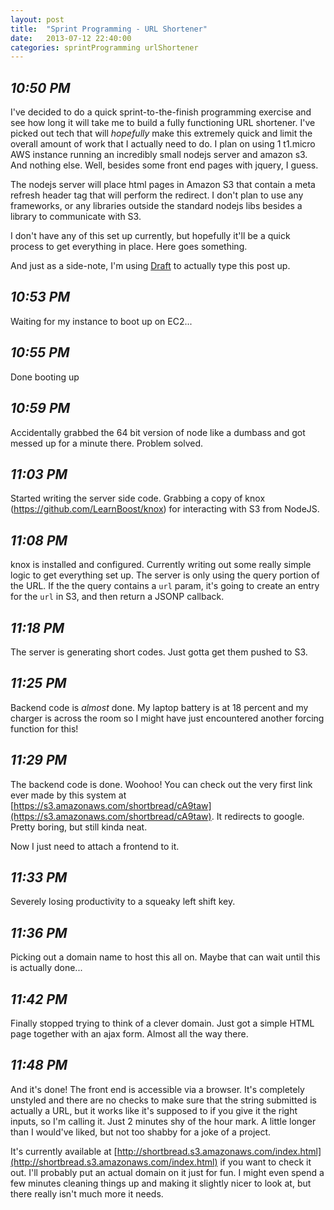 ```yaml
---
layout: post
title:  "Sprint Programming - URL Shortener"
date:   2013-07-12 22:40:00
categories: sprintProgramming urlShortener
---
```


_10:50 PM_
----------

I've decided to do a quick sprint-to-the-finish programming exercise and see how long it will take me to build a fully functioning URL shortener. I've picked out tech that will *hopefully* make this extremely quick and limit the overall amount of work that I actually need to do. I plan on using 1 t1.micro AWS instance running an incredibly small nodejs server and amazon s3. And nothing else. Well, besides some front end pages with jquery, I guess.

The nodejs server will place html pages in Amazon S3 that contain a meta refresh header tag that will perform the redirect. I don't plan to use any frameworks, or any libraries outside the standard nodejs libs besides a library to communicate with S3.

I don't have any of this set up currently, but hopefully it'll be a quick process to get everything in place. Here goes something.

And just as a side-note, I'm using [Draft](http://www.draftin.com) to actually type this post up.

_10:53 PM_
----------

Waiting for my instance to boot up on EC2...

_10:55 PM_
----------

Done booting up

_10:59 PM_
----------

Accidentally grabbed the 64 bit version of node like a dumbass and got messed up for a minute there. Problem solved.

_11:03 PM_
----------

Started writing the server side code. Grabbing a copy of knox (https://github.com/LearnBoost/knox) for interacting with S3 from NodeJS.

_11:08 PM_
----------

knox is installed and configured. Currently writing out some really simple logic to get everything set up. The server is only using the query portion of the URL. If the the query contains a `url` param, it's going to create an entry for the `url` in S3, and then return a JSONP callback.

_11:18 PM_
----------

The server is generating short codes. Just gotta get them pushed to S3.

_11:25 PM_
----------

Backend code is *almost* done. My laptop battery is at 18 percent and my charger is across the room so I might have just encountered another forcing function for this!

_11:29 PM_
----------

The backend code is done. Woohoo! You can check out the very first link ever made by this system at [https://s3.amazonaws.com/shortbread/cA9taw](https://s3.amazonaws.com/shortbread/cA9taw). It redirects to google. Pretty boring, but still kinda neat.

Now I just need to attach a frontend to it.

_11:33 PM_
----------

Severely losing productivity to a squeaky left shift key.

_11:36 PM_
----------

Picking out a domain name to host this all on. Maybe that can wait until this is actually done...

_11:42 PM_
----------

Finally stopped trying to think of a clever domain. Just got a simple HTML page together with an ajax form. Almost all the way there.

_11:48 PM_
----------

And it's done! The front end is accessible via a browser. It's completely unstyled and there are no checks to make sure that the string submitted is actually a URL, but it works like it's supposed to if you give it the right inputs, so I'm calling it. Just 2 minutes shy of the hour mark. A little longer than I would've liked, but not too shabby for a joke of a project.

It's currently available at [http://shortbread.s3.amazonaws.com/index.html](http://shortbread.s3.amazonaws.com/index.html) if you want to check it out. I'll probably put an actual domain on it just for fun. I might even spend a few minutes cleaning things up and making it slightly nicer to look at, but there really isn't much more it needs.
